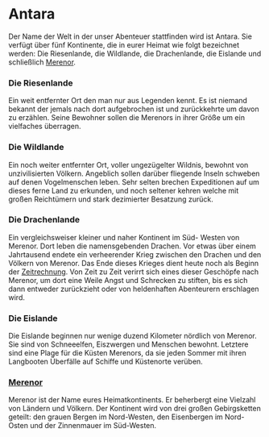# Antara
Der Name der Welt in der unser Abenteuer
stattfinden wird ist Antara. Sie verfügt über fünf
Kontinente, die in eurer Heimat wie folgt
bezeichnet werden: Die Riesenlande, die
Wildlande, die Drachenlande, die Eislande und
schließlich [Merenor](World/Merenor.md).

### Die Riesenlande
Ein weit entfernter Ort den man nur aus Legenden kennt. Es
ist niemand bekannt der jemals nach dort aufgebrochen ist
und zurückkehrte um davon zu erzählen. Seine Bewohner
sollen die Merenors in ihrer Größe um ein vielfaches
überragen.

### Die Wildlande
Ein noch weiter entfernter Ort, voller ungezügelter Wildnis,
bewohnt von unzivilisierten Völkern. Angeblich sollen
darüber fliegende Inseln schweben auf denen Vogelmenschen
leben. Sehr selten brechen Expeditionen auf um dieses ferne
Land zu erkunden, und noch seltener kehren welche mit
großen Reichtümern und stark dezimierter Besatzung zurück.

### Die Drachenlande
Ein vergleichsweiser kleiner und naher Kontinent im Süd-
Westen von Merenor. Dort leben die namensgebenden
Drachen. Vor etwas über einem Jahrtausend endete ein
verheerender Krieg zwischen den Drachen und den Völkern
von Merenor. Das Ende dieses Krieges dient heute noch als
Beginn der [Zeitrechnung](https://app.fantasy-calendar.com/calendars/db16105286616f864c5ad4a29bbca46a). Von Zeit zu Zeit verirrt sich eines
dieser Geschöpfe nach Merenor, um dort eine Weile Angst
und Schrecken zu stiften, bis es sich dann entweder
zurückzieht oder von heldenhaften Abenteurern erschlagen
wird.

### Die Eislande
Die Eislande beginnen nur wenige duzend Kilometer
nördlich von Merenor. Sie sind von Schneeelfen, Eiszwergen
und Menschen bewohnt. Letztere sind eine Plage für die
Küsten Merenors, da sie jeden Sommer mit ihren
Langbooten Überfälle auf Schiffe und Küstenorte verüben.

### [Merenor](World/Merenor.md)
Merenor ist der Name eures Heimatkontinents. Er
beherbergt eine Vielzahl von Ländern und Völkern. Der
Kontinent wird von drei großen Gebirgsketten geteilt: den
grauen Bergen im Nord-Westen, den Eisenbergen im Nord-
Osten und der Zinnenmauer im Süd-Westen.

